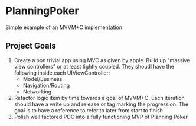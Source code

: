 # PlanningPoker
Simple example of an MVVM+C implementation


## Project Goals

1. Create a non trivial app using MVC as given by apple.  Build up "massive view controllers" or at least tightly coupled.  They shoudl have the following inside each UIViewController:
    - Model/Business
    - Navigation/Routing
    - Networking
2. Refactor logic item by time towards a goal of MVVM+C.  Each iteration should have a write up and release or tag marking the progression.  The goal is to have a reference to refer to later from start to finish
3. Polish well factored POC into a fully functioning MVP of Planning Poker 
